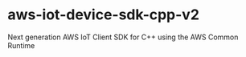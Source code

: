 # aws-iot-device-sdk-cpp-v2
Next generation AWS IoT Client SDK for C++ using the AWS Common Runtime
